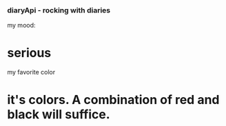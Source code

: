 ### diaryApi - rocking with diaries



my mood:
# serious

my favorite color
# it's colors. A combination of red and black will suffice.


